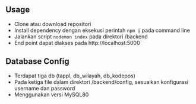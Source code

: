 ## Usage

- Clone atau download repositori
- Install dependency dengan eksekusi perintah `npm i` pada command line
- Jalankan script `nodemon index` pada direktori /backend
- End point dapat diakses pada http://localhost:5000 

## Database Config
- Terdapat tiga db (tappl, db_wilayah, db_kodepos)
- Pada ketiga file dalam direktori /backend/config, sesuaikan konfigurasi username dan password
- Menggunakan versi MySQL80

